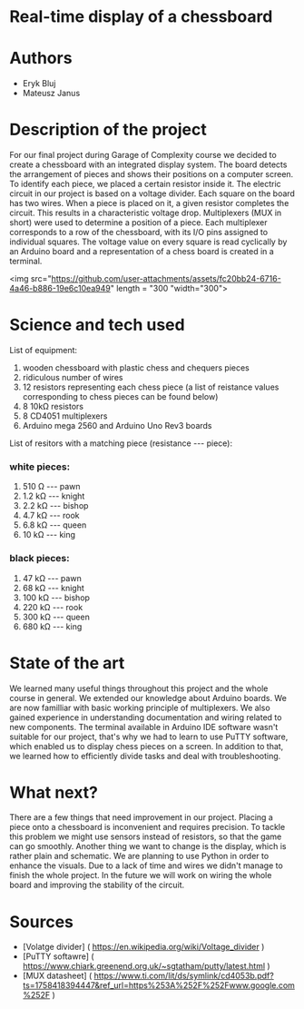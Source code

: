 # Real-time display of a chessboard
# Authors 
- Eryk Bluj
- Mateusz Janus
# Description of the project 
For our final project during Garage of Complexity course we decided to create a chessboard with an integrated display system. The board detects the arrangement of pieces and shows their positions on a computer screen. To identify each piece, we placed a certain resistor inside it. The electric circuit in our project is based on a voltage divider. Each square on the board has two wires. When a piece is placed on it, a given resistor completes the circuit. This results in a characteristic voltage drop. Multiplexers (MUX in short) were used to determine a position of a piece. Each multiplexer corresponds to a row of the chessboard, with its I/O pins assigned to individual squares. The voltage value on every square is read cyclically by an Arduino board and a representation of a chess board is created in a terminal. 
<p align="center">

<img src="https://github.com/user-attachments/assets/fc20bb24-6716-4a46-b886-19e6c10ea949" length = "300 "width="300">


# Science and tech used 
List of equipment:
1. wooden chessboard with plastic chess and chequers pieces
2. ridiculous number of wires 
3. 12 resistors representing each chess piece (a list of reistance values corresponding to chess pieces can be found below)
4. 8 10k&Omega; resistors
5. 8 CD4051 multiplexers
7. Arduino mega 2560 and Arduino Uno Rev3 boards

List of resitors with a matching piece (resistance --- piece):
### white pieces:
1. 510 &Omega; --- pawn
2. 1.2 k&Omega; --- knight
3. 2.2 k&Omega; --- bishop
4. 4.7 k&Omega; --- rook
5. 6.8 k&Omega; --- queen
6. 10 k&Omega; --- king
### black pieces:
1. 47 k&Omega; --- pawn
2. 68 k&Omega; --- knight
3. 100 k&Omega; --- bishop
4. 220 k&Omega; --- rook
5. 300 k&Omega; --- queen
6. 680 k&Omega; --- king

# State of the art 
We learned many useful things throughout this project and the whole course in general. We extended our knowledge about Arduino boards. We are now familliar with basic working principle of multiplexers. We also gained experience in understanding documentation and wiring related to new components. The terminal available in Arduino IDE software wasn't suitable for our project, that's why we had to learn to use PuTTY software, which enabled us to display chess pieces on a screen. In addition to that, we learned how to efficiently divide tasks and deal with troubleshooting.
# What next?
There are a few things that need improvement in our project. Placing a piece onto a chessboard is inconvenient and requires precision. To tackle this problem we might use sensors instead of resistors, so that the game can go smoothly. Another thing we want to change is the display, which is rather plain and schematic. We are planning to use Python in order to enhance the visuals. Due to a lack of time and wires we didn't manage to finish the whole project. In the future we will work on wiring the whole board and improving the stability of the circuit.
# Sources 
- [Volatge divider] ( https://en.wikipedia.org/wiki/Voltage_divider )
- [PuTTY softawre] ( https://www.chiark.greenend.org.uk/~sgtatham/putty/latest.html )
- [MUX datasheet] ( https://www.ti.com/lit/ds/symlink/cd4053b.pdf?ts=1758418394447&ref_url=https%253A%252F%252Fwww.google.com%252F )

